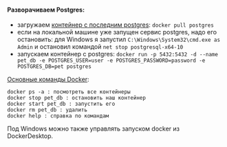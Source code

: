 #### Разворачиваем Postgres:
- загружаем [контейнер с последним postgres](https://hub.docker.com/_/postgres): `docker pull postgres`
- если на локальной машине уже запущен сервис postgres, надо его остановить: для Windows я запустил `C:\Windows\System32\cmd.exe as Admin` и остановил командой `net stop postgresql-x64-10`
- запускаем контейнер с postgres: `docker run -p 5432:5432 -d --name pet_db -e POSTGRES_USER=user -e POSTGRES_PASSWORD=password -e POSTGRES_DB=pet postgres`   

[Основные команды Docker](https://tproger.ru/translations/top-10-docker-commands):
```
docker ps -a : посмотреть все контейнеры
docker stop pet_db : остановить наш контейнер
docker start pet_db : запустить его
docker rm pet_db : удалить
docker help : справка по командам
```

Под Windows можно также управлять запуском docker из DockerDesktop.